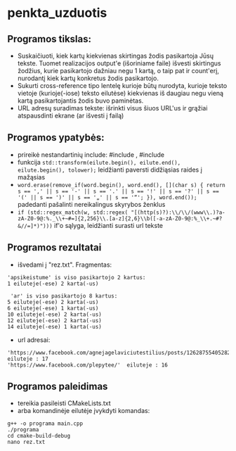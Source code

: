 # penkta_uzduotis

## Programos tikslas:
* Suskaičiuoti, kiek kartų kiekvienas skirtingas žodis pasikartoja Jūsų tekste. Tuomet realizacijos output'e (išoriniame faile) išvesti skirtingus žodžius, kurie pasikartojo dažniau negu 1 kartą, o taip pat ir count'erį, nurodantį kiek kartų konkretus žodis pasikartojo.
* Sukurti cross-reference tipo lentelę kurioje būtų nurodyta, kurioje teksto vietoje (kurioje(-iose) teksto eilutėse) kiekvienas iš daugiau negu vieną kartą pasikartojantis žodis buvo paminėtas.
* URL adresų suradimas tekste: išrinkti visus šiuos URL'us ir grąžiai atspausdinti ekrane (ar išvesti į failą)

## Programos ypatybės:
* prireikė nestandartinių include: #include <regex>, #include <map>
* funkcija ``std::transform(eilute.begin(), eilute.end(), eilute.begin(), tolower);`` leidžianti paversti didžiąsias raides į mažąsias
* ``word.erase(remove_if(word.begin(), word.end(), [](char s) {
                           return s == ',' || s == '-' || s == '.' || s == '!' || s == '?' || s == '(' || s == ')' ||
                                  s == '„' || s == '“'; }), word.end()); `` padedanti pašalinti nereikalingus skyrybos ženklus
*  ``if (std::regex_match(w, std::regex(
                        "[(http(s)?):\\/\\/(www\\.)?a-zA-Z0-9@:%._\\+~#=]{2,256}\\.[a-z]{2,6}\\b([-a-zA-Z0-9@:%_\\+.~#?&//=]*)")))`` if'o sąlyga, leidžianti surasti url tekste
  
## Programos rezultatai
* išvedami į "rez.txt". Fragmentas:
```
'apsikeistume' is viso pasikartojo 2 kartus:
1 eiluteje(-ese) 2 karta(-us)

 'ar' is viso pasikartojo 8 kartus:
5 eiluteje(-ese) 2 karta(-us)
6 eiluteje(-ese) 1 karta(-us)
10 eiluteje(-ese) 2 karta(-us)
12 eiluteje(-ese) 2 karta(-us)
14 eiluteje(-ese) 1 karta(-us)

```
* url adresai:
```
'https://www.facebook.com/agnejagelaviciutestilius/posts/1262875540528237'  eiluteje : 17
'https://www.facebook.com/plepytee/'  eiluteje : 16
```
## Programos paleidimas
* tereikia pasileisti CMakeLists.txt
* arba komandinėje eilutėje įvykdyti komandas:
```
g++ -o programa main.cpp
./programa
cd cmake-build-debug
nano rez.txt
```

  
